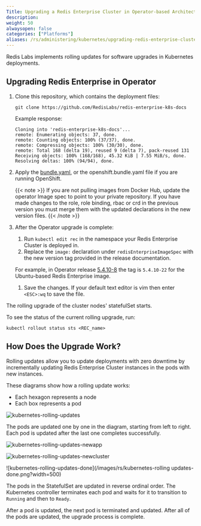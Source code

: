 ```yaml
---
Title: Upgrading a Redis Enterprise Cluster in Operator-based Architecture
description:
weight: 50
alwaysopen: false
categories: ["Platforms"]
aliases: /rs/administering/kubernetes/upgrading-redis-enterprise-cluster-kubernetes-deployment-operator/
---
```

Redis Labs implements rolling updates for software upgrades in Kubernetes deployments.

## Upgrading Redis Enterprise in Operator

1. Clone this repository, which contains the deployment files:

    ```src
    git clone https://github.com/RedisLabs/redis-enterprise-k8s-docs
    ```

    Example response:

    ```src
    Cloning into 'redis-enterprise-k8s-docs'...
    remote: Enumerating objects: 37, done.
    remote: Counting objects: 100% (37/37), done.
    remote: Compressing objects: 100% (30/30), done.
    remote: Total 168 (delta 19), reused 9 (delta 7), pack-reused 131
    Receiving objects: 100% (168/168), 45.32 KiB | 7.55 MiB/s, done.
    Resolving deltas: 100% (94/94), done.
    ```

1. Apply the [bundle.yaml](https://raw.githubusercontent.com/RedisLabs/redis-enterprise-k8s-docs/master/bundle.yaml), or the openshift.bundle.yaml file if you are running OpenShift.

    {{< note >}}
If you are not pulling images from Docker Hub, update the operator Image spec to point to your private repository.
If you have made changes to the role, role binding, rbac or crd in the previous version you must merge them with the updated declarations in the new version files.
    {{< /note >}}

1. After the Operator upgrade is complete:
    1. Run `kubectl edit rec` in the namespace your Redis Enterprise Cluster is deployed in.
    1. Replace the `image:` declaration under `redisEnterpriseImageSpec` with the new version tag provided in the release documentation.

    For example, in Operator release [5.4.10-8](https://github.com/RedisLabs/redis-enterprise-k8s-docs/releases/tag/5.4.10-8) the tag is `5.4.10-22` for the Ubuntu-based Redis Enterprise image.

    1. Save the changes.
        If your default text editor is vim then enter `<ESC>:wq` to save the file.

The rolling upgrade of the cluster nodes' statefulSet starts.

To see the status of the current rolling upgrade, run:

```src
kubectl rollout status sts <REC_name>
```

## How Does the Upgrade Work?

Rolling updates allow you to update deployments with zero downtime
by incrementally updating Redis Enterprise Cluster instances in the pods with new instances.

These diagrams show how a rolling update works:

- Each hexagon represents a node
- Each box represents a pod

![kubernetes-rolling-updates](/images/rs/kubernetes-rolling-updates.png?width=500)

The pods are updated one by one in the diagram, starting from left to right.
Each pod is updated after the last one completes successfully.

![kubernetes-rolling-updates-newapp](/images/rs/kubernetes-rolling-updates-newapp.png?width=500)

![kubernetes-rolling-updates-newcluster](/images/rs/kubernetes-rolling-updates-newcluster.png?width=500)

![kubernetes-rolling-updates-done](/images/rs/kubernetes-rolling updates-done.png?width=500)

The pods in the StatefulSet are updated in reverse ordinal order.
The Kubernetes controller terminates each pod and waits for it to transition to `Running` and then to `Ready`.

After a pod is updated, the next pod is terminated and updated.
After all of the pods are updated, the upgrade process is complete.
